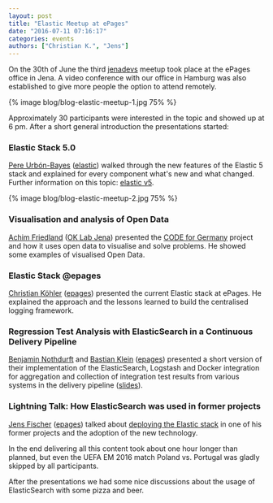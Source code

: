 ```yaml
---
layout: post
title: "Elastic Meetup at ePages"
date: "2016-07-11 07:16:17"
categories: events
authors: ["Christian K.", "Jens"]
---
```


On the 30th of June the third [jenadevs](http://www.meetup.com/de-DE/jenadevs/) meetup took place at the ePages office in Jena. A video conference with our office in Hamburg was also established to give more people the option to attend remotely.

{% image blog/blog-elastic-meetup-1.jpg 75% %}

Approximately 30 participants were interested in the topic and showed up at 6 pm.
After a short general introduction the presentations started:


### Elastic Stack 5.0

[Pere Urbón-Bayes](http://www.purbon.com/) ([elastic](https://www.elastic.co)) walked through the new features of the Elastic 5 stack and explained for every component what's new and what changed.
Further information on this topic: [elastic v5](https://www.elastic.co/de/v5).

{% image blog/blog-elastic-meetup-2.jpg 75% %}

### Visualisation and analysis of Open Data

[Achim Friedland](https://twitter.com/ahzf) ([OK Lab Jena](http://codefor.de/jena/)) presented the [CODE for Germany](http://codefor.de/) project and how it uses open data to visualise and solve problems.
He showed some examples of visualised Open Data.


### Elastic Stack @epages

[Christian Köhler](https://twitter.com/epagesdevs) ([epages](http://www.epages.com/)) presented the current Elastic stack at ePages.
He explained the approach and the lessons learned to build the centralised logging framework.


### Regression Test Analysis with ElasticSearch in a Continuous Delivery Pipeline

[Benjamin Nothdurft](https://twitter.com/dataduke) and [Bastian Klein](https://twitter.com/Dastianoro) ([epages](http://www.epages.com/)) presented a short version of their implementation of the ElasticSearch, Logstash and Docker integration for aggregation and collection of integration test results from various systems in the delivery pipeline ([slides](https://speakerdeck.com/dataduke/automated-test-evaluation-short-version)).


### Lightning Talk: How ElasticSearch was used in former projects

[Jens Fischer](https://twitter.com/jensfischerhh) ([epages](http://www.epages.com/)) talked about [deploying the Elastic stack](https://slidr.io/jensfischerhh/deploying-the-elastic-stack) in one of his former projects and the adoption of the new technology.


In the end delivering all this content took about one hour longer than planned,
but even the UEFA EM 2016 match Poland vs. Portugal was gladly skipped by all participants.

After the presentations we had some nice discussions about the usage of ElasticSearch with some pizza and beer.
